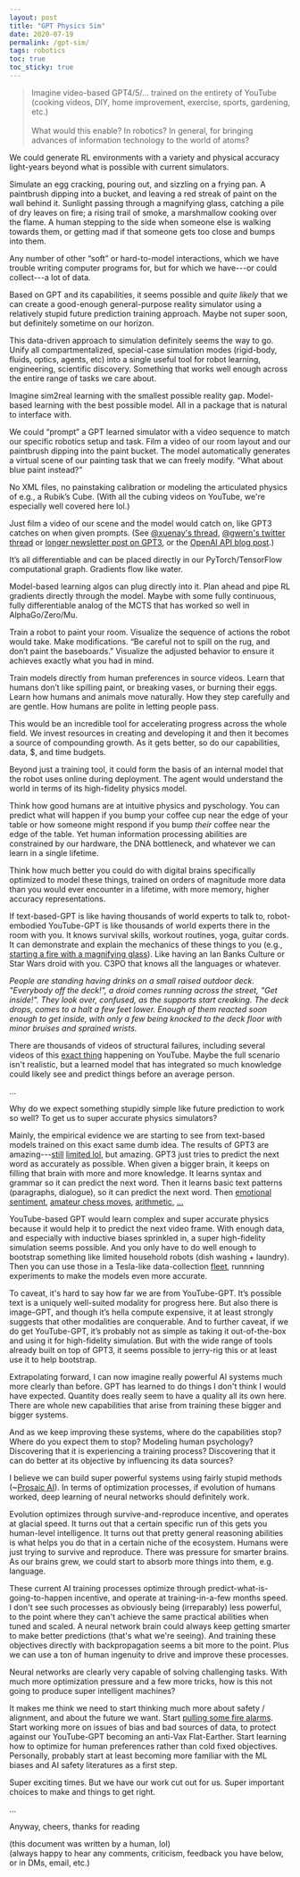 ```yaml
---
layout: post
title: "GPT Physics Sim"
date: 2020-07-19
permalink: /gpt-sim/
tags: robotics 
toc: true
toc_sticky: true
---
```


>Imagine video-based GPT4/5/... trained on the entirety of YouTube (cooking videos, DIY, home improvement, exercise, sports, gardening, etc.) <br><br>
What would this enable? In robotics? In general, for bringing advances of information technology to the world of atoms?

We could generate RL environments with a variety and physical accuracy light-years beyond what is possible with current simulators.

Simulate an egg cracking, pouring out, and sizzling on a frying pan. A paintbrush dipping into a bucket, and leaving a red streak of paint on the wall behind it.
Sunlight passing through a magnifying glass, catching a pile of dry leaves on fire; a rising trail of smoke, a marshmallow cooking over the flame.
A human stepping to the side when someone else is walking towards them, or getting mad if that someone gets too close and bumps into them.

Any number of other “soft” or hard-to-model interactions, which we have trouble writing computer programs for, but for which we have---or could collect---a lot of data.

Based on GPT and its capabilities, it seems possible and *quite likely* that we can create a good-enough general-purpose reality simulator using a relatively stupid future prediction training approach. Maybe not super soon, but definitely sometime on our horizon.

This data-driven approach to simulation definitely seems the way to go. Unify all compartmentalized, special-case simulation modes (rigid-body, fluids, optics, agents, etc) into a single useful tool for robot learning, engineering, scientific discovery.
Something that works well enough across the entire range of tasks we care about.

Imagine sim2real learning with the smallest possible reality gap.
Model-based learning with the best possible model.
All in a package that is natural to interface with.

We could “prompt” a GPT learned simulator with a video sequence to match our specific robotics setup and task.  Film a video of our room layout and our paintbrush dipping into the paint bucket. The model automatically generates a virtual scene of our painting task that we can freely modify. “What about blue paint instead?”

No XML files, no painstaking calibration or modeling the articulated physics of e.g., a Rubik’s Cube. (With all the cubing videos on YouTube, we're especially well covered here lol.)

Just film a video of our scene and the model would catch on, like GPT3 catches on when given prompts. (See [@xuenay's thread](https://twitter.com/xuenay/status/1283312640199196673), [@gwern's twitter thread](https://twitter.com/gwern/status/1267215588214136833) or [longer newsletter post on GPT3](https://www.gwern.net/newsletter/2020/05#gpt-3), or the [OpenAI API blog post](https://openai.com/blog/openai-api/).)

It’s all differentiable and can be placed directly in our PyTorch/TensorFlow computational graph.  Gradients flow like water.

Model-based learning algos can plug directly into it. Plan ahead and pipe RL gradients directly through the model. Maybe with some fully continuous, fully differentiable analog of the MCTS that has worked so well in AlphaGo/Zero/Mu.

Train a robot to paint your room. Visualize the sequence of actions the robot would take. Make modifications. “Be careful not to spill on the rug, and don’t paint the baseboards.” Visualize the adjusted behavior to ensure it achieves exactly what you had in mind.

Train models directly from human preferences in source videos. Learn that humans don’t like spilling paint, or breaking vases, or burning their eggs. Learn how humans and animals move naturally. How they step carefully and are gentle. How humans are polite in letting people pass. 

This would be an incredible tool for accelerating progress across the whole field. We invest resources in creating and developing it and then it becomes a source of compounding growth. As it gets better, so do our capabilities, data, $, and time budgets.

Beyond just a training tool, it could form the basis of an internal model that the robot uses online during deployment. The agent would understand the world in terms of its high-fidelity physics model. 

Think how good humans are at intuitive physics and pyschology. You can predict
what will happen if you bump your coffee cup near the edge of your table
or how someone might respond if you bump *their* coffee near the edge of the table.
Yet human information processing abilities are constrained by our hardware,
the DNA bottleneck, and whatever we can learn in a single lifetime.

Think how much better you could do with digital brains specifically optimized to 
model these things, trained on orders of magnitude more data than you would
ever encounter in a lifetime, with more memory, higher accuracy representations.

If text-based-GPT is like having thousands of world experts to talk to,
robot-embodied YouTube-GPT is like thousands of world experts there in the room with you. 
It knows survival skills, workout routines, yoga, guitar cords. 
It can demonstrate and explain the
mechanics of these things to you (e.g., [starting a fire with a magnifying glass](https://www.youtube.com/watch?v=D2ym8wt5NWo)).
Like having an Ian Banks Culture or Star Wars droid with you. C3PO that knows all the languages or whatever.

*People are standing having drinks on a small raised outdoor deck.
"Everybody off the deck!", a droid comes running across the street,
"Get inside!". They look over, confused, as the supports start creaking.
The deck drops, comes to a halt a few feet lower. Enough of them reacted
soon enough to get inside, with only a few being knocked to the deck floor 
with minor bruises and sprained wrists.* 

There are thousands of videos of structural failures, including several videos of this [exact thing](https://www.youtube.com/results?search_query=deck+collapse) happening on YouTube.
Maybe the full scenario isn't realistic, but a learned model that has integrated so much 
knowledge could likely see and predict things before an
average person.


...

Why do we expect something stupidly simple like future prediction to work so well? To get us to super accurate physics simulators?

Mainly, the empirical evidence we are starting to see from text-based models trained on this exact same dumb idea. The results of GPT3 are amazing---[still](https://twitter.com/michael_nielsen/status/1284937254666768384) [limited lol](https://twitter.com/sama/status/1284922296348454913), but amazing.
GPT3 just tries to predict the next word as accurately as possible.
When given a bigger brain, it keeps on filling that brain with more and more knowledge.
It learns syntax and grammar so it can predict the next word.
Then it learns basic text patterns (paragraphs, dialogue), so it can predict the next word.
Then [emotional sentiment](https://openai.com/blog/unsupervised-sentiment-neuron/), [amateur chess moves](https://twitter.com/TomChivers/status/1214488063310741504), [arithmetic](https://twitter.com/gwern/status/1277244260186763265), [...](https://twitter.com/xuenay/status/1283312640199196673)

YouTube-based GPT would learn complex and super accurate physics because it would help it to predict the next video frame.
With enough data, and especially with inductive biases sprinkled in, a super high-fidelity simulation seems possible.
And you only have to do well enough to bootstrap something like limited household robots (dish washing + laundry).
Then you can use those in a Tesla-like data-collection [fleet](https://www.youtube.com/watch?v=Ucp0TTmvqOE&feature=youtu.be&t=6678), runnning experiments to make the models even more accurate.

To caveat, it's hard to say how far we are from YouTube-GPT.  It’s possible text is a uniquely well-suited modality for progress here. But also there is image-GPT, and though it’s hella compute expensive, it at least strongly suggests that other modalities are conquerable.
And to further caveat, if we do get YouTube-GPT, it’s probably not as simple as taking it out-of-the-box and using it for high-fidelity simulation. But with the wide range of tools already built on top of GPT3, it seems possible to jerry-rig this or at least use it to help bootstrap.

Extrapolating forward,
I can now imagine really powerful AI systems much more clearly than before.
GPT has learned to do things I don't think I would have expected. 
Quantity does really seem to have a quality all its own here.
There are whole new capabilities that arise from training these bigger and bigger systems.

And as we keep improving these systems, where do the capabilities stop?
Where do you expect them to stop?
Modeling human psychology?
Discovering that it is experiencing a training process?
Discovering that it can do better at its objective by influencing its data sources?

I believe we can build super powerful systems using fairly stupid methods (~[Prosaic AI](https://ai-alignment.com/prosaic-ai-control-b959644d79c2)).
In terms of optimization processes, if evolution of humans worked, deep learning of 
neural networks should definitely work.

Evolution optimizes through survive-and-reproduce incentive, and operates at glacial speed.
It turns out that a certain specific run of this gets you human-level intelligence.
It turns out that pretty general reasoning abilities is what helps
you do that in a certain niche of the ecosystem.
Humans were just trying to survive and reproduce.
There was pressure for smarter brains.
As our brains grew, we could start to absorb more things into them,
e.g. language.

These current AI training processes optimize through predict-what-is-going-to-happen incentive,
and operate at training-in-a-few months speed.
I don't see such processes as obviously being (irreparably) less powerful, to the point where
they can't achieve the same practical abilities when tuned and scaled.
A neural network brain could always keep getting smarter to make better predictions (that's what we're seeing).
And training these objectives directly with backpropagation seems a bit more to the point.
Plus we can use a ton of human ingenuity to drive and improve these processes.

Neural networks are clearly very capable of solving challenging tasks.
With much more optimization pressure and a few more tricks, how is this not going to produce super intelligent machines?

It makes me think we need to start thinking much more about safety / alignment, and
about the future we want.  Start [pulling some fire alarms](https://intelligence.org/2017/10/13/fire-alarm/#:~:text=There's%20no%20possible%20sign%20short,5%2C%20or%202%20years%20away.&text=So%20there%20isn't%20going,Period.).
Start working more on issues of bias and bad sources of data, to protect against our YouTube-GPT becoming an anti-Vax Flat-Earther. Start learning how to optimize for human preferences
rather than cold fixed objectives. Personally, probably start at least becoming more familiar with the ML biases and AI safety literatures as a first step.

Super exciting times. But we have our work cut out for us.
Super important choices to make and things to get right.

...

Anyway, cheers, thanks for reading

(this document was written by a human, lol)<br>
(always happy to hear any comments, criticism, feedback you have below, or in DMs, email, etc.)



